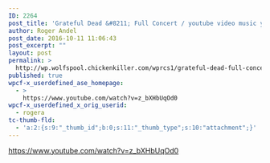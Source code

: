 ```yaml
---
ID: 2264
post_title: 'Grateful Dead &#8211; Full Concert / youtube video music yt'
author: Roger Andel
post_date: 2016-10-11 11:06:43
post_excerpt: ""
layout: post
permalink: >
  http://wp.wolfspool.chickenkiller.com/wprcs1/grateful-dead-full-concert-youtube-video-music-yt/
published: true
wpcf-x_userdefined_ase_homepage:
  - >
    https://www.youtube.com/watch?v=z_bXHbUqOd0
wpcf-x_userdefined_x_orig_userid:
  - rogera
tc-thumb-fld:
  - 'a:2:{s:9:"_thumb_id";b:0;s:11:"_thumb_type";s:10:"attachment";}'
---
```

https://www.youtube.com/watch?v=z_bXHbUqOd0